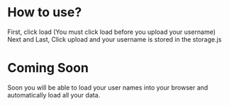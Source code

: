 How to use?
=======

First, click load (You must click load before you upload your username)
Next and Last, Click upload and your username is stored in the storage.js

Coming Soon
=====
Soon you will be able to load your user names into your browser and automatically load all your data.

